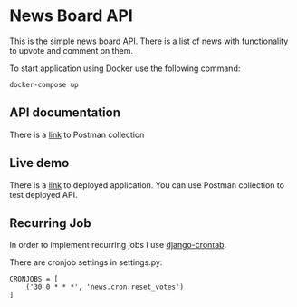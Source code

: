# News Board API
This is the simple news board API.
There is a list of news with functionality to upvote and comment on them.

To start application using Docker use the following command:
```
docker-compose up
```

## API documentation
There is a [link](https://documenter.getpostman.com/view/12026468/TVRoYSNx) to Postman collection

## Live demo
There is a [link](https://news-board7.herokuapp.com/api/posts) to deployed application. You can use Postman collection to test deployed API.

## Recurring Job
In order to implement recurring jobs I use [django-crontab](https://github.com/kraiz/django-crontab).

There are cronjob settings in settings.py:
```
CRONJOBS = [
    ('30 0 * * *', 'news.cron.reset_votes')
]
```
